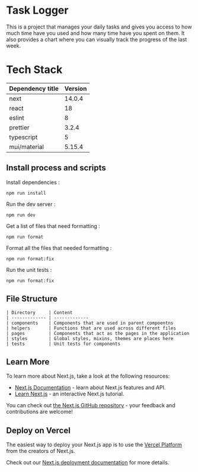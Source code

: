 # Task Logger

This is a project that manages your daily tasks and gives you access to how much time have you used and how many time have you spent on them. It also provides a chart where you can visually track the progress of the last week. 

# Tech Stack

| Dependency title | Version |
|--|--|
|next| 14.0.4 |
|react| 18 |
|eslint| 8 |
|prettier|3.2.4|
|typescript| 5 |
|mui/material| 5.15.4|


## Install process and scripts 

Install dependencies : 

    npm run install
    
Run the dev server : 

    npm run dev

Get a list of files that need formatting : 

    npm run format

Format all the files that needed formatting : 

    npm run format:fix
    
Run the unit tests : 

    npm run format:fix


## File Structure

```
| Directory     | Content       
| ------------- | ------------- 
| components    | Components that are used in parent compoentns  
| helpers       | Functions that are used across different files  
| pages         | Components that act as the pages in the application 
| styles        | Global styles, mixins, themes are places here
| tests         | Unit tests for components  
```

## Learn More

To learn more about Next.js, take a look at the following resources:

- [Next.js Documentation](https://nextjs.org/docs) - learn about Next.js features and API.
- [Learn Next.js](https://nextjs.org/learn) - an interactive Next.js tutorial.

You can check out [the Next.js GitHub repository](https://github.com/vercel/next.js/) - your feedback and contributions are welcome!

## Deploy on Vercel

The easiest way to deploy your Next.js app is to use the [Vercel Platform](https://vercel.com/new?utm_medium=default-template&filter=next.js&utm_source=create-next-app&utm_campaign=create-next-app-readme) from the creators of Next.js.

Check out our [Next.js deployment documentation](https://nextjs.org/docs/deployment) for more details.
